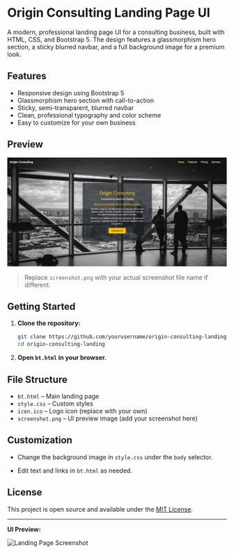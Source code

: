 # Origin Consulting Landing Page UI

A modern, professional landing page UI for a consulting business, built with HTML, CSS, and Bootstrap 5. The design features a glassmorphism hero section, a sticky blurred navbar, and a full background image for a premium look.

## Features
- Responsive design using Bootstrap 5
- Glassmorphism hero section with call-to-action
- Sticky, semi-transparent, blurred navbar
- Clean, professional typography and color scheme
- Easy to customize for your own business

## Preview

![UI Preview](./image.png)

> Replace `screenshot.png` with your actual screenshot file name if different.

## Getting Started

1. **Clone the repository:**
   ```sh
   git clone https://github.com/yourusername/origin-consulting-landing.git
   cd origin-consulting-landing
   ```
2. **Open `bt.html` in your browser.**

## File Structure
- `bt.html` – Main landing page
- `style.css` – Custom styles
- `icon.ico` – Logo icon (replace with your own)
- `screenshot.png` – UI preview image (add your screenshot here)

## Customization
- Change the background image in `style.css` under the `body` selector.

- Edit text and links in `bt.html` as needed.

## License
This project is open source and available under the [MIT License](LICENSE).

---

**UI Preview:**

![Landing Page Screenshot](./screenshot.png)
